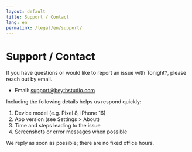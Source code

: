 ```yaml
---
layout: default
title: Support / Contact
lang: en
permalink: /legal/en/support/
---
```

# Support / Contact

If you have questions or would like to report an issue with Tonight?, please reach out by email.

- Email: support@beythstudio.com

Including the following details helps us respond quickly:

1. Device model (e.g. Pixel 8, iPhone 16)
2. App version (see Settings > About)
3. Time and steps leading to the issue
4. Screenshots or error messages when possible

We reply as soon as possible; there are no fixed office hours.
